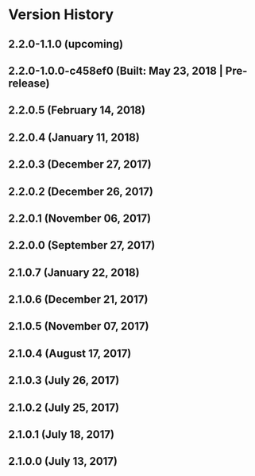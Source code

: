 # Version History


## 2.2.0-1.1.0 (upcoming)

## 2.2.0-1.0.0-c458ef0 (Built: May 23, 2018 | Pre-release)

## 2.2.0.5 (February 14, 2018)

## 2.2.0.4 (January 11, 2018)

## 2.2.0.3 (December 27, 2017)

## 2.2.0.2 (December 26, 2017)

## 2.2.0.1 (November 06, 2017)

## 2.2.0.0 (September 27, 2017)

## 2.1.0.7 (January 22, 2018)

## 2.1.0.6 (December 21, 2017)

## 2.1.0.5 (November 07, 2017)

## 2.1.0.4 (August 17, 2017)

## 2.1.0.3 (July 26, 2017)

## 2.1.0.2 (July 25, 2017)

## 2.1.0.1 (July 18, 2017)

## 2.1.0.0 (July 13, 2017)
